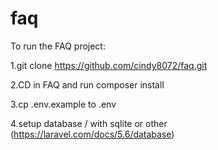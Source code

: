 # faq

To run the FAQ project:

1.git clone https://github.com/cindy8072/faq.git

2.CD in FAQ and run composer install

3.cp .env.example to .env

4.setup database / with sqlite or other (https://laravel.com/docs/5.6/database)